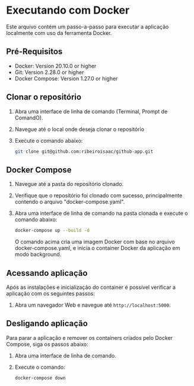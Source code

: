 # Executando com Docker

Este arquivo contém um passo-a-passo para executar a aplicação localmente com uso da ferramenta Docker.

## Pré-Requisitos

- Docker: Version 20.10.0 or higher
- Git: Version 2.28.0 or higher
- Docker Compose: Version 1.27.0 or higher

## Clonar o repositório

1. Abra uma interface de linha de comando (Terminal, Prompt de ComandO).
2. Navegue até o local onde deseja clonar o repositório
3. Execute o comando abaixo:

   ```bash
   git clone git@github.com:ribeiroisaac/github-app.git
   ```

## Docker Compose

1. Navegue até a pasta do repositório clonado.
2. Verifique que o repositório foi clonado com sucesso, principalmente contendo o arquivo "docker-compose.yaml".
3. Abra uma interface de linha de comando na pasta clonada e execute o comando abaixo:

   ```bash
   docker-compose up --build -d
   ```

   O comando acima cria uma imagem Docker com base no arquivo docker-compose.yaml, e inicia o container Docker da aplicação em modo background. 

## Acessando aplicação

Após as instalações e inicialização do container é possível verificar a aplicação com os seguintes passos:

1. Abra um navegador Web e navegue até `http://localhost:5000`.
   
## Desligando aplicação

Para parar a aplicação e remover os containers criados pelo Docker Compose, siga os passos abaixo:

1. Abra uma interface de linha de comando.
2. Execute o comando:

   ```bash
   docker-compose down
   ```
